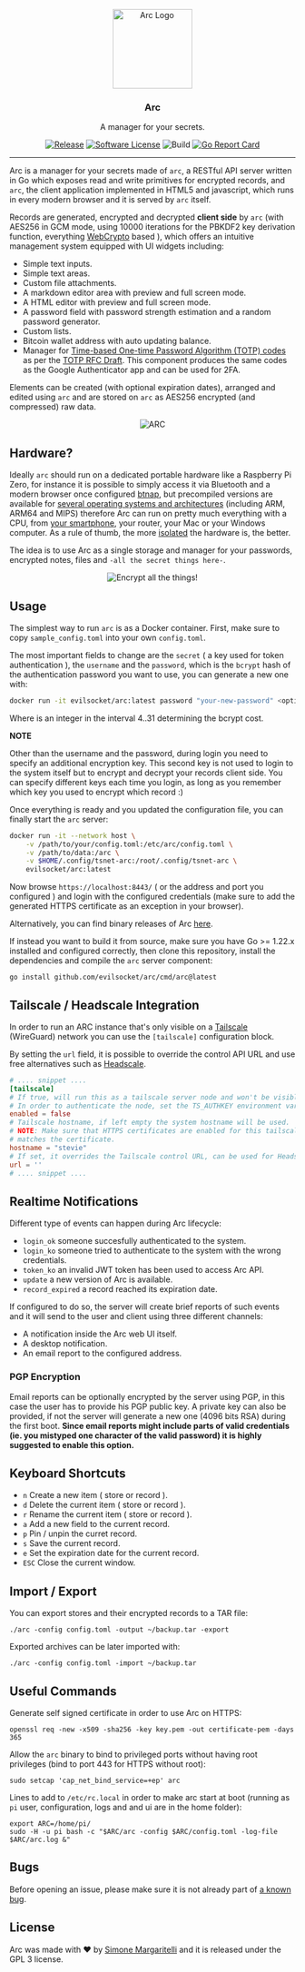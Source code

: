 <p align="center">
  <img alt="Arc Logo" src="https://raw.githubusercontent.com/evilsocket/arc/master/webui/img/logo.png" height="140" />
  <h3 align="center">Arc</h3>
  <p align="center">A manager for your secrets.</p>
  <p align="center">
    <a href="https://github.com/evilsocket/arc/releases/latest"><img alt="Release" src="https://img.shields.io/github/release/evilsocket/arc.svg?style=flat-square"></a>
    <a href="/LICENSE"><img alt="Software License" src="https://img.shields.io/badge/license-GPL3-brightgreen.svg?style=flat-square"></a>
    <img alt="Build" src="https://github.com/evilsocket/arc/actions/workflows/go.yml/badge.svg">
    <a href="https://goreportcard.com/report/github.com/evilsocket/arc"><img alt="Go Report Card" src="https://goreportcard.com/badge/github.com/evilsocket/arc?style=flat-square"></a>
  </p>
</p>

---

Arc is a manager for your secrets made of `arc`, a RESTful API server written in Go which exposes read and write primitives for encrypted records, and `arc`, the client application implemented in HTML5 and javascript, which runs in every modern browser and  it is served by `arc` itself.

Records are generated, encrypted and decrypted **client side** by `arc` (with AES256 in GCM mode, using 10000 iterations for the PBKDF2 key derivation function, everything [WebCrypto](https://www.w3.org/TR/WebCryptoAPI/) based ), which offers an intuitive management system equipped with UI widgets including:

- Simple text inputs.
- Simple text areas.
- Custom file attachments.
- A markdown editor area with preview and full screen mode.
- A HTML editor with preview and full screen mode.
- A password field with password strength estimation and a random password generator. 
- Custom lists.
- Bitcoin wallet address with auto updating balance.
- Manager for [Time-based One-time Password Algorithm (TOTP) codes](http://en.wikipedia.org/wiki/Time-based_One-time_Password_Algorithm) as per the [TOTP RFC Draft](http://tools.ietf.org/id/draft-mraihi-totp-timebased-06.html). This component produces the same codes as the Google Authenticator app and can be used for 2FA.

Elements can be created (with optional expiration dates), arranged and edited using `arc` and are stored on `arc` as AES256 encrypted (and compressed) raw data.

<p align="center">
  <img src="https://raw.githubusercontent.com/evilsocket/arc/master/screenshot.png" alt="ARC"/>
</p>

## Hardware? 

Ideally `arc` should run on a dedicated portable hardware like a Raspberry Pi Zero, for instance it is possible to simply access it via Bluetooth and a modern browser once configured [btnap](https://github.com/bablokb/pi-btnap), but precompiled versions are available for [several operating systems and architectures](https://github.com/evilsocket/arc/releases) (including ARM, ARM64 and MIPS) therefore Arc can run on pretty much everything with a CPU, from [your smartphone](https://twitter.com/evilsocket/status/942846649713426434), your router, your Mac or your Windows computer. As a rule of thumb, the more [isolated](https://en.wikipedia.org/wiki/Compartmentalization_(information_security)) the hardware is, the better. 

The idea is to use Arc as a single storage and manager for your passwords, encrypted notes, files and `-all the secret things here-`.

<p align="center">
    <img src="https://i.imgur.com/h5cpCeN.png" alt="Encrypt all the things!"/>
</p>

## Usage

The simplest way to run `arc` is as a Docker container. First, make sure to copy `sample_config.toml` into your own `config.toml`. 

The most important fields to change are the `secret` ( a key used for token authentication ), the `username` and the `password`, which is the `bcrypt` hash of the authentication password you want to use, you can generate a new one with:

```sh
docker run -it evilsocket/arc:latest password "your-new-password" <optional-cost>
```

Where <optional-cost> is an integer in the interval 4..31 determining the bcrypt cost.

**NOTE**

Other than the username and the password, during login you need to specify an additional encryption key. This second key is not used to login to the system itself but to encrypt and decrypt your records client side. You can specify different keys each time you login, as long as you remember which key you used to encrypt which record :)

Once everything is ready and you updated the configuration file, you can finally start the `arc` server:

```sh
docker run -it --network host \
    -v /path/to/your/config.toml:/etc/arc/config.toml \
    -v /path/to/data:/arc \
    -v $HOME/.config/tsnet-arc:/root/.config/tsnet-arc \
    evilsocket/arc:latest
```

Now browse `https://localhost:8443/` ( or the address and port you configured ) and login with the configured credentials (make sure to add the generated HTTPS certificate as an exception in your browser).

Alternatively, you can find binary releases of Arc [here](https://github.com/evilsocket/arc/releases). 

If instead you want to build it from source, make sure you have Go >= 1.22.x installed and configured correctly, then clone this repository, install the dependencies and compile the `arc` server component:

    go install github.com/evilsocket/arc/cmd/arc@latest

## Tailscale / Headscale Integration

In order to run an ARC instance that's only visible on a [Tailscale](https://tailscale.com/) (WireGuard) network you can use the `[tailscale]` configuration block. 

By setting the `url` field, it is possible to override the control API URL and use free alternatives such as [Headscale](https://headscale.net/).

```toml
# .... snippet ....
[tailscale]
# If true, will run this as a tailscale server node and won't be visible outside the tailscale network.
# In order to authenticate the node, set the TS_AUTHKEY environment variable or follow the onscreen instructions.
enabled = false
# Tailscale hostname, if left empty the system hostname will be used.
# NOTE: Make sure that HTTPS certificates are enabled for this tailscale host and that the hostname
# matches the certificate.
hostname = "stevie"
# If set, it overrides the Tailscale control URL, can be used for Headscale and alikes.
url = ''
# .... snippet ....
```

## Realtime Notifications

Different type of events can happen during Arc lifecycle:

- `login_ok` someone succesfully authenticated to the system.
- `login_ko` someone tried to authenticate to the system with the wrong credentials.
- `token_ko` an invalid JWT token has been used to access Arc API.
- `update` a new version of Arc is available.
- `record_expired` a record reached its expiration date.

If configured to do so, the server will create brief reports of such events and it will send to the user and client using three different channels:

- A notification inside the Arc web UI itself.
- A desktop notification.
- An email report to the configured address.

### PGP Encryption

Email reports can be optionally encrypted by the server using PGP, in this case the user has to provide his PGP public key. A private key can also be provided, if not the server will generate a new one (4096 bits RSA) during the first boot. **Since email reports might include parts of valid credentials (ie. you mistyped one character of the valid password) it is highly suggested to enable this option.**

## Keyboard Shortcuts

- `n` Create a new item ( store or record ).
- `d` Delete the current item ( store or record ).
- `r` Rename the current item ( store or record ).
- `a` Add a new field to the current record.
- `p` Pin / unpin the curret record.
- `s` Save the current record.
- `e` Set the expiration date for the current record.
- `ESC` Close the current window.

## Import / Export

You can export stores and their encrypted records to a TAR file:

    ./arc -config config.toml -output ~/backup.tar -export

Exported archives can be later imported with:

    ./arc -config config.toml -import ~/backup.tar

## Useful Commands

Generate self signed certificate in order to use Arc on HTTPS:

    openssl req -new -x509 -sha256 -key key.pem -out certificate-pem -days 365  

Allow the `arc` binary to bind to privileged ports without having root privileges (bind to port 443 for HTTPS without root):

    sudo setcap 'cap_net_bind_service=+ep' arc

Lines to add to `/etc/rc.local` in order to make arc start at boot (running as `pi` user, configuration, logs and and ui are in the home folder):

    export ARC=/home/pi/
    sudo -H -u pi bash -c "$ARC/arc -config $ARC/config.toml -log-file $ARC/arc.log &"

## Bugs

Before opening an issue, please make sure it is not already part of [a known bug](https://github.com/evilsocket/arc/issues?q=is%3Aopen+is%3Aissue+label%3Abug).

## License

Arc was made with ♥  by [Simone Margaritelli](https://www.evilsocket.net/) and it is released under the GPL 3 license.

